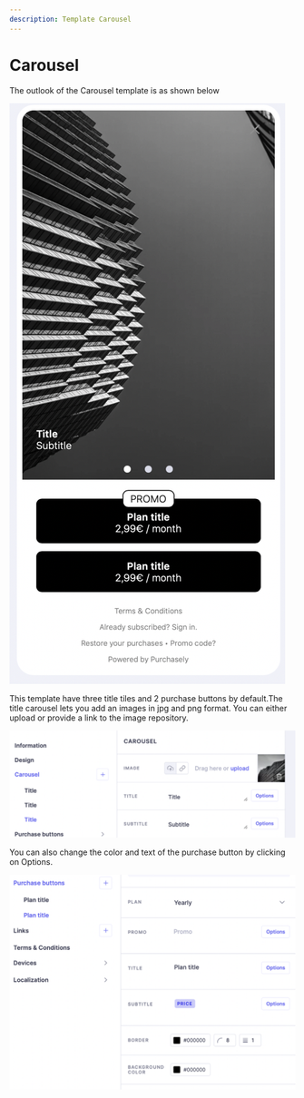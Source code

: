 ```yaml
---
description: Template Carousel
---
```


# Carousel

The outlook of the Carousel template is as shown below

![](<../../../.gitbook/assets/image (173).png>)



This template have three title tiles and 2 purchase buttons by default.The title carousel lets you add an images in jpg and png format. You can either upload or provide a link to the image repository.

![T](<../../../.gitbook/assets/image (149).png>)

You can also change the color and text of the purchase button by clicking on Options.

![](<../../../.gitbook/assets/image (197).png>)



